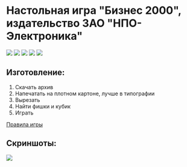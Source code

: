 # Настольная игра "Бизнес 2000", издательство ЗАО "НПО-Электроника"

![](https://img.shields.io/github/stars/accuratealx/Business2000)
![](https://img.shields.io/github/downloads/accuratealx/Business2000/total)
![](https://img.shields.io/github/repo-size/accuratealx/Business2000)
![](https://img.shields.io/github/last-commit/accuratealx/Business2000)
![](https://img.shields.io/github/languages/top/accuratealx/Business2000)

## Изготовление:
1. Скачать архив
2. Напечатать на плотном картоне, лучше в типографии
3. Вырезать
4. Найти фишки и кубик
5. Играть

[Правила игры](https://github.com/accuratealx/Business2000/Правила%20игры%20(Новые).doc) 

## Скриншоты:
![](https://github.com/accuratealx/Business2000/raw/master/Поле.jpg)
